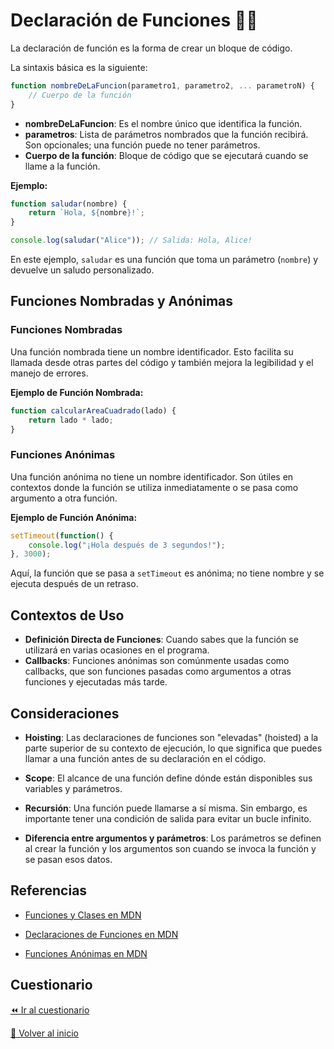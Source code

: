 # Declaración de Funciones 👩‍💻

La declaración de función es la forma de crear un bloque de código.

La sintaxis básica es la siguiente:

```javascript
function nombreDeLaFuncion(parametro1, parametro2, ... parametroN) {
    // Cuerpo de la función
}
```

- **nombreDeLaFuncion**: Es el nombre único que identifica la función.
- **parametros**: Lista de parámetros nombrados que la función recibirá. Son opcionales; una función puede no tener parámetros.
- **Cuerpo de la función**: Bloque de código que se ejecutará cuando se llame a la función.

**Ejemplo:**

```javascript
function saludar(nombre) {
    return `Hola, ${nombre}!`;
}

console.log(saludar("Alice")); // Salida: Hola, Alice!
```

En este ejemplo, `saludar` es una función que toma un parámetro (`nombre`) y devuelve un saludo personalizado.

## Funciones Nombradas y Anónimas

### Funciones Nombradas

Una función nombrada tiene un nombre identificador. Esto facilita su llamada desde otras partes del código y también mejora la legibilidad y el manejo de errores.

**Ejemplo de Función Nombrada:**

```javascript
function calcularAreaCuadrado(lado) {
    return lado * lado;
}
```

### Funciones Anónimas

Una función anónima no tiene un nombre identificador. Son útiles en contextos donde la función se utiliza inmediatamente o se pasa como argumento a otra función.

**Ejemplo de Función Anónima:**

```javascript
setTimeout(function() {
    console.log("¡Hola después de 3 segundos!");
}, 3000);
```

Aquí, la función que se pasa a `setTimeout` es anónima; no tiene nombre y se ejecuta después de un retraso.

## Contextos de Uso

- **Definición Directa de Funciones**: Cuando sabes que la función se utilizará en varias ocasiones en el programa.
- **Callbacks**: Funciones anónimas son comúnmente usadas como callbacks, que son funciones pasadas como argumentos a otras funciones y ejecutadas más tarde.

## Consideraciones

- **Hoisting**: Las declaraciones de funciones son "elevadas" (hoisted) a la parte superior de su contexto de ejecución, lo que significa que puedes llamar a una función antes de su declaración en el código.

- **Scope**: El alcance de una función define dónde están disponibles sus variables y parámetros.

- **Recursión**: Una función puede llamarse a sí misma. Sin embargo, es importante tener una condición de salida para evitar un bucle infinito.

- **Diferencia entre argumentos y parámetros**: Los parámetros se definen al crear la función y los argumentos son cuando se invoca la función y se pasan esos datos.

## Referencias
- [Funciones y Clases en MDN](https://developer.mozilla.org/es/docs/Web/JavaScript/Guide/Functions)

- [Declaraciones de Funciones en MDN](https://developer.mozilla.org/es/docs/Web/JavaScript/Reference/Statements/function)

- [Funciones Anónimas en MDN](https://developer.mozilla.org/es/docs/Web/JavaScript/Reference/Functions#Funciones_an%C3%B3nimas)

## Cuestionario
[⏪ Ir al cuestionario](../../cuestionarios/05-funciones/declaracion.md)

[🏡 Volver al inicio](../../readme.md)
